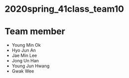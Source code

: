 # 2020spring_41class_team10

  Team member  
  ==========
* Young Min Ok  
* Hyo Jun An 
* Jae Min Lee  
* Jong Un Han  
* Young Jun Hwang  
* Gwak Wee  
